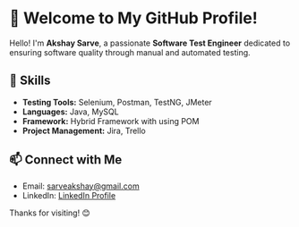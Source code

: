 # 👋 Welcome to My GitHub Profile!

Hello! I'm **Akshay Sarve**, a passionate **Software Test Engineer** dedicated to ensuring software quality through manual and automated testing.

## 🔧 Skills
- **Testing Tools:** Selenium, Postman, TestNG, JMeter
- **Languages:** Java, MySQL
- **Framework:** Hybrid Framework with using POM
- **Project Management:** Jira, Trello

## 📫 Connect with Me
- Email: [sarveakshay@gmail.com](mailto:sarveakshay@gmail.com)
- LinkedIn: [LinkedIn Profile](https://www.linkedin.com/in/akshaysarve97/)

Thanks for visiting! 😊
